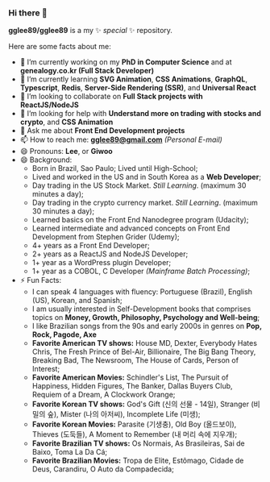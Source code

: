 ### Hi there 👋

**gglee89/gglee89** is a my ✨ _special_ ✨ repository.

Here are some facts about me:

- 🔭 I’m currently working on my **PhD in Computer Science** and at **genealogy.co.kr (Full Stack Developer)**
- 🌱 I’m currently learning **SVG Animation**, **CSS Animations**, **GraphQL**, **Typescript**, **Redis**, **Server-Side Rendering (SSR)**, and **Universal React**
- 👯 I’m looking to collaborate on **Full Stack projects with ReactJS/NodeJS**
- 🤔 I’m looking for help with **Understand more on trading with stocks and crypto**, and **CSS Animation**
- 💬 Ask me about **Front End Development projects**
- 📫 How to reach me: **gglee89@gmail.com** *(Personal E-mail)*
- 😄 Pronouns: **Lee**, or **Giwoo**
- 😄 Background: 
  - Born in Brazil, Sao Paulo; Lived until High-School;
  - Lived and worked in the US and in South Korea as a **Web Developer**;
  - Day trading in the US Stock Market. *Still Learning*. (maximum 30 minutes a day);
  - Day trading in the crypto currency market. *Still Learning*. (maximum 30 minutes a day);
  - Learned basics on the Front End Nanodegree program (Udacity);
  - Learned intermediate and advanced concepts on Front End Development from Stephen Grider (Udemy);  
  - 4+ years as a Front End Developer;
  - 2+ years as a ReactJS and NodeJS Developer;
  - 1+ year as a WordPress plugin Developer;
  - 1+ year as a COBOL, C Developer *(Mainframe Batch Processing)*;
- ⚡ Fun Facts:
  - I can speak 4 languages with fluency: Portuguese (Brazil), English (US), Korean, and Spanish;
  - I am usually interested in Self-Development books that comprises topics on **Money, Growth, Philosophy, Psychology and Well-being**;
  - I like Brazilian songs from the 90s and early 2000s in genres on **Pop, Rock, Pagode, Axe**
  - **Favorite American TV shows:** House MD, Dexter, Everybody Hates Chris, The Fresh Prince of Bel-Air, Billionaire, The Big Bang Theory, Breaking Bad, The Newsroom, The House of Cards, Person of Interest;
  - **Favorite American Movies:** Schindler's List, The Pursuit of Happiness, Hidden Figures, The Banker, Dallas Buyers Club, Requiem of a Dream, A Clockwork Orange;
  - **Favorite Korean TV shows:** God's Gift (신의 선물 - 14일), Stranger (비밀의 숲), Mister (나의 아저씨), Incomplete Life (미생);
  - **Favorite Korean Movies:** Parasite (기생충), Old Boy (올드보이), Thieves (도둑들), A Moment to Remember (내 머리 속에 지우개);
  - **Favorite Brazilian TV shows:** Os Normais, As Brasileiras, Sai de Baixo, Toma La Da Cá;
  - **Favorite Brazilian Movies:** Tropa de Elite, Estômago, Cidade de Deus, Carandiru, O Auto da Compadecida;
